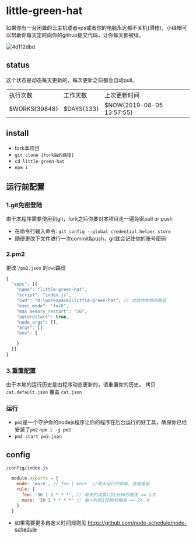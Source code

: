 # little-green-hat
如果你有一台闲置的云主机或者vps或者你的电脑永远都不关机(滑稽)，小绿帽可以帮助你每天定时向你的github提交代码，让你每天都被绿。  

![4d112dbd](https://user-images.githubusercontent.com/17584565/45829286-2f53d000-bd2d-11e8-8de9-0f605723662e.gif)

## status

这个状态是动态每天更新的，每次更新之前都会自动pull。

<table>
  <tr>
    <td>执行次数</td>
    <td>工作天数</td>
    <td>上次更新时间</td>
  </tr>  
  <tr>
    <td>$WORKS{39848}</td>
    <td>$DAYS{133}</td>
    <td>$NOW{2019-08-05 13:57:55}</td>
  </tr> 
</table>  


## install

* fork本项目
* `git clone [fork后的路径]`
* `cd little-green-hat`
* `npm i`

## 运行前配置

### 1.git免密登陆
由于本程序需要使用到git，fork之后你要对本项目走一遍免密pull or push
* 在命令行输入命令: `git config --global credential.helper store`
* 随便更改下文件进行一次commit&push，git就会记住你的账号密码

### 2.pm2
更改 `/pm2.json` 的`cwd`路径
```js
{
  "apps": [{
    "name": "little-green-hat",
    "script": "index.js",
    "cwd": "D:\workspace2\little-green-hat", // 改成你本地的路径
    "exec_mode": "fork",
    "max_memory_restart": "1G",
    "autorestart": true,
    "node_args": [],
    "args": [],
    "env": {

    }
  }]
}
```
### 3.重置配置
由于本地的运行历史是由程序动态更新的，请重置你的历史。
拷贝 `cat.default.json` 覆盖 `cat.json`

### 运行
* `pm2`是一个守护你的nodejs程序让你的程序在后台运行的好工具，确保你已经安装了`pm2` `npm i -g pm2`
* `pm2 start pm2.json`

## config

`/config/index.js`
```js
  module.exports = {
    mode: 'more', // few | more  //每天运行的频率，高或者低
    rule: {
      few: '30 1 1 * * *', // 每天的凌晨1点1分30秒触发 == 1次
      more: '30 1 * * * *' // 每小时的1分30秒触发 == 24 次
    }
  }
```
* 如果需要更多自定义时间规则见 https://github.com/node-schedule/node-schedule
